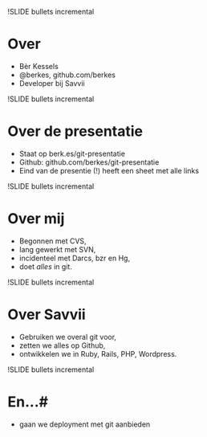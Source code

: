 !SLIDE bullets incremental
# Over #

* Bèr Kessels
* @berkes, github.com/berkes
* Developer bij Savvii

!SLIDE bullets incremental
# Over de presentatie #
* Staat op berk.es/git-presentatie
* Github: github.com/berkes/git-presentatie
* Eind van de presentie (!) heeft een sheet met alle links

!SLIDE bullets incremental
# Over mij #

* Begonnen met CVS,
* lang gewerkt met SVN,
* incidenteel met Darcs, bzr en Hg,
* doet *alles* in git.

!SLIDE bullets incremental
# Over Savvii #

* Gebruiken we overal git voor,
* zetten we alles op Github,
* ontwikkelen we in Ruby, Rails, PHP, Wordpress.

!SLIDE bullets incremental
# En...#

* gaan we deployment met git aanbieden

